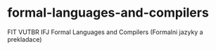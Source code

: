 # formal-languages-and-compilers
FIT VUTBR IFJ Formal Languages and Compilers (Formalni jazyky a prekladace)
